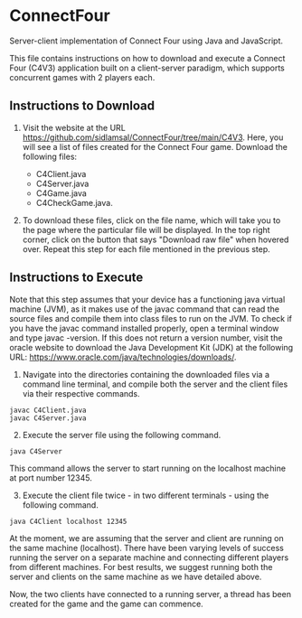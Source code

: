 # ConnectFour
Server-client implementation of Connect Four using Java and JavaScript.

This file contains instructions on how to download and execute a Connect Four (C4V3) application built on a client-server paradigm, which supports concurrent games with 2 players each.

## Instructions to Download

1. Visit the website at the URL https://github.com/sidlamsal/ConnectFour/tree/main/C4V3. Here, you will see a list of files created for the Connect Four game. Download the following files:
   - C4Client.java
   - C4Server.java
   - C4Game.java
   - C4CheckGame.java.

3. To download these files, click on the file name, which will take you to the page where the particular file will be displayed. In the top right corner, click on the button that says "Download raw file" when hovered over. Repeat this step for each file mentioned in the previous step.

## Instructions to Execute

Note that this step assumes that your device has a functioning java virtual machine (JVM), as it makes use of the javac command that can read the source files and compile them into class files to run on the JVM. To check if you have the javac command installed properly, open a terminal window and type javac -version. If this does not return a version number, visit the oracle website to download the Java Development Kit (JDK) at the following URL: https://www.oracle.com/java/technologies/downloads/.

1. Navigate into the directories containing the downloaded files via a command line terminal, and compile both the server and the client files via their respective commands.
```
javac C4Client.java 
javac C4Server.java
```

2. Execute the server file using the following command. 
```
java C4Server
```

This command allows the server to start running on the localhost machine at port number 12345.

3. Execute the client file twice - in two different terminals - using the following command.
```
java C4Client localhost 12345
```

At the moment, we are assuming that the server and client are running on the same machine (localhost). There have been varying levels of success running the server on a separate machine and connecting different players from different machines. For best results, we suggest running both the server and clients on the same machine as we have detailed above.

Now, the two clients have connected to a running server, a thread has been created for the game and the game can commence.
